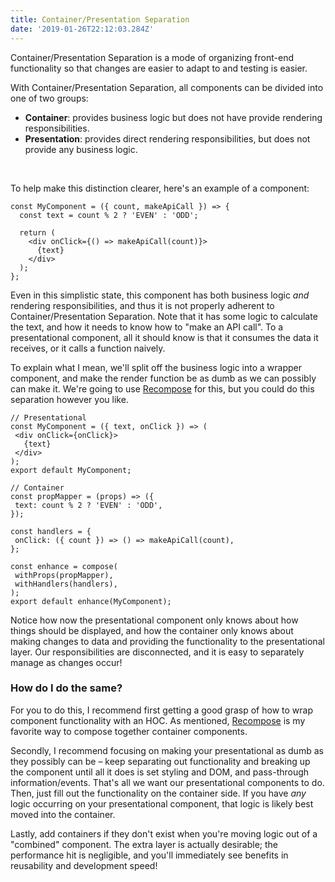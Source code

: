 ```yaml
---
title: Container/Presentation Separation
date: '2019-01-26T22:12:03.284Z'
---
```


Container/Presentation Separation is a mode of organizing front-end functionality so that changes are easier to adapt to and testing is easier.

With Container/Presentation Separation, all components can be divided into one of two groups:
- **Container**: provides business logic but does not have provide rendering responsibilities.
- **Presentation**: provides direct rendering responsibilities, but does not provide any business logic.

&nbsp;

To help make this distinction clearer, here's an example of a component:

```
const MyComponent = ({ count, makeApiCall }) => {
  const text = count % 2 ? 'EVEN' : 'ODD';

  return (
    <div onClick={() => makeApiCall(count)}>
      {text}
    </div>
  );
};
```

Even in this simplistic state, this component has both business logic _and_ rendering responsibilities, and thus it is not properly adherent to Container/Presentation Separation. Note that it has some logic to calculate the text, and how it needs to know how to "make an API call". To a presentational component, all it should know is that it consumes the data it receives, or it calls a function naively.

To explain what I mean, we'll split off the business logic into a wrapper component, and make the render function be as dumb as we can possibly can make it. We're going to use [Recompose](https://github.com/acdlite/recompose/blob/master/docs/API.md) for this, but you could do this separation however you like.

 ```
// Presentational
const MyComponent = ({ text, onClick }) => (
  <div onClick={onClick}>
    {text}
  </div>
);
export default MyComponent;

// Container
const propMapper = (props) => ({
  text: count % 2 ? 'EVEN' : 'ODD',
});

const handlers = {
  onClick: ({ count }) => () => makeApiCall(count),
};

const enhance = compose(
  withProps(propMapper),
  withHandlers(handlers),
);
export default enhance(MyComponent);
```

Notice how now the presentational component only knows about how things should be displayed, and how the container only knows about making changes to data and providing the functionality to the presentational layer. Our responsibilities are disconnected, and it is easy to separately manage as changes occur!


### How do I do the same?

For you to do this, I recommend first getting a good grasp of how to wrap component functionality with an HOC. As mentioned, [Recompose](https://github.com/acdlite/recompose/blob/master/docs/API.md) is my favorite way to compose together container components.

Secondly, I recommend focusing on making your presentational as dumb as they possibly can be – keep separating out functionality and breaking up the component until all it does is set styling and DOM, and pass-through information/events. That's all we want our presentational components to do. Then, just fill out the functionality on the container side. If you have _any_ logic occurring on your presentational component, that logic is likely best moved into the container.

Lastly, add containers if they don't exist when you're moving logic out of a "combined" component. The extra layer is actually desirable; the performance hit is negligible, and you'll immediately see benefits in reusability and development speed!